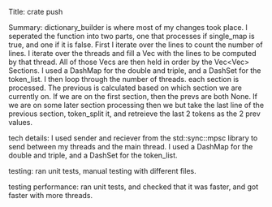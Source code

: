 Title: crate push

Summary: dictionary_builder is where most of my changes took place. I seperated the function into two parts, one that processes if single_map is true, and one if it is false. First I iterate over the lines to count the number of lines. I iterate over the threads and fill a Vec<Strings> with the lines to be computed by that thread. All of those Vec<String>s are then held in order by the Vec<Vec<string>> Sections. I used a DashMap for the double and triple, and a DashSet for the token_list. I then loop through the number of threads. each section is processed. The previous is calculated based on which section we are currently on. If we are on the first section, then the prevs are both None. If we are on some later section processing then we but take the last line of the previous section, token_split it, and retreieve the last 2 tokens as the 2 prev values.

tech details: I used sender and reciever from the std::sync::mpsc library to send between my threads and the main thread. I used a DashMap for the double and triple, and a DashSet for the token_list.

testing: ran unit tests, manual testing with different files.

testing performance: ran unit tests, and checked that it was faster, and got faster with more threads.